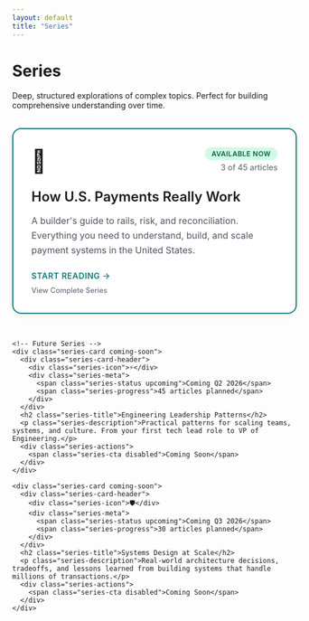```yaml
---
layout: default
title: "Series"
---
```


<div class="mx-auto max-w-3xl">
  <h1 class="text-4xl font-bold mb-6">Series</h1>
  <p class="text-lg opacity-80 mb-8">Deep, structured explorations of complex topics. Perfect for building comprehensive understanding over time.</p>
  
  <!-- Featured Series -->
  <div class="series-grid">
    <a href="/series/payments" class="series-card available">
      <div class="series-card-header">
        <div class="series-icon">🚀</div>
        <div class="series-meta">
          <span class="series-status active">Available Now</span>
          <span class="series-progress">3 of 45 articles</span>
        </div>
      </div>
      <h2 class="series-title">How U.S. Payments Really Work</h2>
      <p class="series-description">A builder's guide to rails, risk, and reconciliation. Everything you need to understand, build, and scale payment systems in the United States.</p>
      <div class="series-actions">
        <span class="series-cta primary">Start Reading →</span>
        <span class="series-secondary">View Complete Series</span>
      </div>
    </a>
    
    <!-- Future Series -->
    <div class="series-card coming-soon">
      <div class="series-card-header">
        <div class="series-icon">⚡</div>
        <div class="series-meta">
          <span class="series-status upcoming">Coming Q2 2026</span>
          <span class="series-progress">45 articles planned</span>
        </div>
      </div>
      <h2 class="series-title">Engineering Leadership Patterns</h2>
      <p class="series-description">Practical patterns for scaling teams, systems, and culture. From your first tech lead role to VP of Engineering.</p>
      <div class="series-actions">
        <span class="series-cta disabled">Coming Soon</span>
      </div>
    </div>
    
    <div class="series-card coming-soon">
      <div class="series-card-header">
        <div class="series-icon">🛡️</div>
        <div class="series-meta">
          <span class="series-status upcoming">Coming Q3 2026</span>
          <span class="series-progress">30 articles planned</span>
        </div>
      </div>
      <h2 class="series-title">Systems Design at Scale</h2>
      <p class="series-description">Real-world architecture decisions, tradeoffs, and lessons learned from building systems that handle millions of transactions.</p>
      <div class="series-actions">
        <span class="series-cta disabled">Coming Soon</span>
      </div>
    </div>
  </div>
</div>

<style>
/* Series Grid Layout */
.series-grid {
  display: flex;
  flex-direction: column;
  gap: 2rem;
  margin-top: 2rem;
}

/* Series Card Base */
.series-card {
  background: white;
  border: 2px solid #e5e7eb;
  border-radius: 16px;
  padding: 2rem;
  text-decoration: none;
  color: inherit;
  display: flex;
  flex-direction: column;
  transition: all 0.3s ease;
  box-shadow: 0 4px 12px rgba(0, 0, 0, 0.05);
}

.series-card:hover {
  transform: translateY(-2px);
  box-shadow: 0 12px 24px rgba(0, 0, 0, 0.1);
  text-decoration: none;
}

.series-card.available {
  border-color: #157878;
}

.series-card.available:hover {
  box-shadow: 0 12px 24px rgba(21, 120, 120, 0.15);
}

.series-card.coming-soon {
  border-color: #d1d5db;
  opacity: 0.8;
}

/* Series Card Header */
.series-card-header {
  display: flex;
  justify-content: space-between;
  align-items: flex-start;
  margin-bottom: 1.5rem;
}

.series-icon {
  font-size: 2.5rem;
  display: flex;
  align-items: center;
  justify-content: center;
}

.series-meta {
  display: flex;
  flex-direction: column;
  align-items: flex-end;
  gap: 0.25rem;
}

.series-status {
  font-size: 0.75rem;
  font-weight: 600;
  padding: 0.25rem 0.75rem;
  border-radius: 12px;
  text-transform: uppercase;
  letter-spacing: 0.5px;
}

.series-status.active {
  background: #d1fae5;
  color: #065f46;
}

.series-status.upcoming {
  background: #fef3c7;
  color: #92400e;
}

.series-progress {
  font-size: 0.875rem;
  color: #6b7280;
  font-weight: 500;
}

/* Series Content */
.series-title {
  font-size: 1.5rem;
  font-weight: 600;
  margin: 0 0 1rem 0;
  color: inherit;
}

.series-description {
  font-size: 1rem;
  line-height: 1.6;
  color: #4b5563;
  margin: 0 0 1.5rem 0;
  flex-grow: 1;
}

/* Series Actions */
.series-actions {
  display: flex;
  flex-direction: column;
  gap: 0.5rem;
  align-items: flex-start;
}

.series-cta {
  font-size: 0.9rem;
  font-weight: 600;
  text-transform: uppercase;
  letter-spacing: 0.5px;
}

.series-cta.primary {
  color: #157878;
  border-bottom: 2px solid transparent;
}

.series-card.available:hover .series-cta.primary {
  border-bottom-color: #157878;
}

.series-cta.disabled {
  color: #9ca3af;
  cursor: not-allowed;
}

.series-secondary {
  font-size: 0.8rem;
  color: #6b7280;
  font-weight: 500;
}

/* Mobile Responsive */
@media (max-width: 640px) {
  .series-card {
    padding: 1.5rem;
  }
  
  .series-card-header {
    flex-direction: column;
    align-items: flex-start;
    gap: 1rem;
  }
  
  .series-meta {
    align-items: flex-start;
    flex-direction: row;
    gap: 1rem;
  }
  
  .series-icon {
    font-size: 2rem;
  }
  
  .series-title {
    font-size: 1.25rem;
  }
}
</style>
